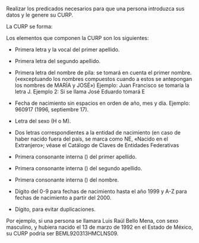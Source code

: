Realizar los predicados necesarios para que una persona introduzca sus datos y le genere su CURP.

La CURP se forma:

Los elementos que componen la CURP son los siguientes:

* Primera letra y la vocal del primer apellido.

* Primera letra del segundo apellido.

* Primera letra del nombre de pila: se tomará en cuenta el primer nombre. («exceptuando los nombres compuestos cuando a estos se antepongan los nombres de MARÍA y JOSÉ») Ejemplo: Juan Francisco se tomaría la letra J. Ejemplo 2: Si se llama José Eduardo tomará E

* Fecha de nacimiento sin espacios en orden de año, mes y día. Ejemplo: 960917 (1996, septiembre 17).

* Letra del sexo (H o M).

* Dos letras correspondientes a la entidad de nacimiento (en caso de haber nacido fuera del país, se marca como NE, «Nacido en el Extranjero»; véase el Catálogo de Claves de Entidades Federativas

* Primera consonante interna () del primer apellido.

* Primera consonante interna () del segundo apellido.

* Primera consonante interna () del nombre.

* Dígito del 0-9 para fechas de nacimiento hasta el año 1999 y A-Z para fechas de nacimiento a partir del 2000.

* Dígito, para evitar duplicaciones.

Por ejemplo, si una persona se llamara Luis Raúl Bello Mena, con sexo masculino, y hubiera nacido el 13 de marzo de 1992 en el Estado de México, su CURP podría ser BEML920313HMCLNS09.
